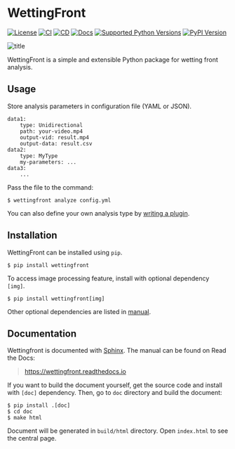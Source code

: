 # WettingFront

[![License](https://img.shields.io/github/license/JSS95/wettingfront)](https://github.com/JSS95/wettingfront/blob/master/LICENSE)
[![CI](https://github.com/JSS95/wettingfront/actions/workflows/ci.yml/badge.svg)](https://github.com/JSS95/wettingfront/actions/workflows/ci.yml)
[![CD](https://github.com/JSS95/wettingfront/actions/workflows/cd.yml/badge.svg)](https://github.com/JSS95/wettingfront/actions/workflows/cd.yml)
[![Docs](https://readthedocs.org/projects/wettingfront/badge/?version=latest)](https://wettingfront.readthedocs.io/en/latest/?badge=latest)
[![Supported Python Versions](https://img.shields.io/pypi/pyversions/wettingfront.svg)](https://pypi.python.org/pypi/wettingfront/)
[![PyPI Version](https://img.shields.io/pypi/v/wettingfront.svg)](https://pypi.python.org/pypi/wettingfront/)

![title](https://wettingfront.readthedocs.io/en/latest/_images/index-1.png)

WettingFront is a simple and extensible Python package for wetting front analysis.

## Usage

Store analysis parameters in configuration file (YAML or JSON).

```
data1:
    type: Unidirectional
    path: your-video.mp4
    output-vid: result.mp4
    output-data: result.csv
data2:
    type: MyType
    my-parameters: ...
data3:
    ...
```

Pass the file to the command:

```
$ wettingfront analyze config.yml
```

You can also define your own analysis type by [writing a plugin](https://wettingfront.readthedocs.io/en/latest/plugin.html).

## Installation

WettingFront can be installed using `pip`.

```
$ pip install wettingfront
```

To access image processing feature, install with optional dependency `[img]`.

```
$ pip install wettingfront[img]
```

Other optional dependencies are listed in [manual](https://wettingfront.readthedocs.io/en/latest/intro.html#installation).

## Documentation

Wettingfront is documented with [Sphinx](https://pypi.org/project/Sphinx/).
The manual can be found on Read the Docs:

> https://wettingfront.readthedocs.io

If you want to build the document yourself, get the source code and install with `[doc]` dependency.
Then, go to `doc` directory and build the document:

```
$ pip install .[doc]
$ cd doc
$ make html
```

Document will be generated in `build/html` directory. Open `index.html` to see the central page.

